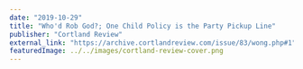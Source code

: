 ```yaml
---
date: "2019-10-29"
title: "Who'd Rob God?; One Child Policy is the Party Pickup Line"
publisher: "Cortland Review"
external_link: "https://archive.cortlandreview.com/issue/83/wong.php#1"
featuredImage: ../../images/cortland-review-cover.png
---
```

